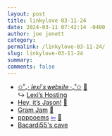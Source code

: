 ```yaml
---
layout: post
title: linkylove 03-11-24
date: 2024-03-11 07:42:14 -0400
author: joe jenett
category: 
permalink: /linkylove-03-11-24/
slug: linkylove-03-11-24
summary: 
comments: false
---
```

<ul class="linkylove">
	<li><a title="Lexi uwu" href="https://lexiqqq.com/">✩˚₊‧ 𝑙𝑒𝑥𝑖'𝑠 𝑤𝑒𝑏𝑠𝑖𝑡𝑒 ‧₊˚✩</a>  <a href="https://pinboard.in/u:ramblinggit">📌</a><br>&#8618; <a title="Lexi’s Hosting" href="https://hosting.lexiqqq.com/">Lexi’s Hosting</a></li>
	<li><a title="Jason Burk" href="https://grepjason.sh/">Hey, it’s Jason!</a> <a href="https://pinboard.in/u:garrettc">📌</a></li>
	<li><a title="Gram Jam" href="https://gramjam.app/">Gram Jam</a> <a href="https://pinboard.in/u:tdjones">📌</a></li>
	<li><a title="ppppoems" href="https://ppppoems.com/">ppppoems</a> <a title="source" href="https://deadsimplesites.com/"><span style="color:blue;">&#8678;</span></a> <a href="https://pinboard.in/u:zero1infinity">📌</a></li>
	<li><a title="bacardi55" href="https://bacardi55.io/">Bacardi55's cave</a></li>
</ul>

<a href="https://brid.gy/publish/mastodon"></a>